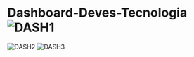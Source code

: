 # Dashboard-Deves-Tecnologia![DASH1](https://user-images.githubusercontent.com/67526374/224569612-7bb8a16c-3f9b-4cc0-8f5c-d3ca2ac55d97.PNG)
![DASH2](https://user-images.githubusercontent.com/67526374/224569614-1d061ff0-ece7-4443-9795-163a6ecc22b3.PNG)
![DASH3](https://user-images.githubusercontent.com/67526374/224569615-2d8c6e09-8c64-4822-a7e5-10934bf7c828.PNG)
